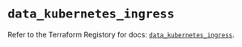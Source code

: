 # `data_kubernetes_ingress`

Refer to the Terraform Registory for docs: [`data_kubernetes_ingress`](https://registry.terraform.io/providers/hashicorp/kubernetes/2.23.0/docs/data-sources/ingress).

